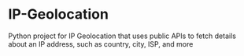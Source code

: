 # IP-Geolocation
Python project for IP Geolocation that uses public APIs to fetch details about an IP address, such as country, city, ISP, and more
